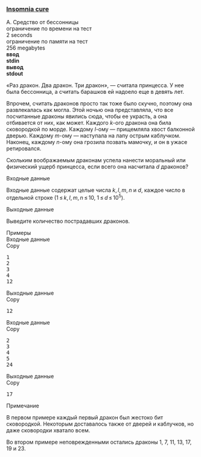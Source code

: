 <h3><a href="https://codeforces.com/contest/148/problem/A" target="_blank" rel="noopener noreferrer">Insomnia cure</a></h3>
<div class="header"><div class="title">A. Средство от бессонницы</div><div class="time-limit"><div class="property-title">ограничение по времени на тест</div>2 seconds</div><div class="memory-limit"><div class="property-title">ограничение по памяти на тест</div>256 megabytes</div><div class="input-file input-standard" style="font-weight: bold"><div class="property-title">ввод</div>stdin</div><div class="output-file output-standard" style="font-weight: bold"><div class="property-title">вывод</div>stdout</div></div><div><p>«Раз дракон. Два дракон. Три дракон», — считала принцесса. У нее была бессонница, а считать барашков ей надоело еще в девять лет.</p><p>Впрочем, считать драконов просто так тоже было скучно, поэтому она развлекалась как могла. Этой ночью она представляла, что все посчитанные драконы явились сюда, чтобы ее украсть, а она отбивается от них, как может. Каждого <span class="tex-span"><i>k</i></span>-ого дракона она била сковородкой по морде. Каждому <span class="tex-span"><i>l</i></span>-ому — прищемляла хвост балконной дверью. Каждому <span class="tex-span"><i>m</i></span>-ому — наступала на лапу острым каблучком. Наконец, каждому <span class="tex-span"><i>n</i></span>-ому она грозила позвать мамочку, и он в ужасе ретировался.</p><p>Скольким воображаемым драконам успела нанести моральный или физический ущерб принцесса, если всего она насчитала <span class="tex-span"><i>d</i></span> драконов?</p></div><div class="input-specification"><div class="section-title">Входные данные</div><p>Входные данные содержат целые числа <span class="tex-span"><i>k</i>, <i>l</i>, <i>m</i>, <i>n</i></span> и <span class="tex-span"><i>d</i></span>, каждое число в отдельной строке (<span class="tex-span">1 ≤ <i>k</i>, <i>l</i>, <i>m</i>, <i>n</i> ≤ 10</span>, <span class="tex-span">1 ≤ <i>d</i> ≤ 10<sup class="upper-index">5</sup></span>).</p></div><div class="output-specification"><div class="section-title">Выходные данные</div><p>Выведите количество пострадавших драконов.</p></div><div class="sample-tests"><div class="section-title">Примеры</div><div class="sample-test"><div class="input"><div class="title">Входные данные<div title="Copy" data-clipboard-target="#id009036419685644648" id="id0023195071678681267" class="input-output-copier">Copy</div></div><pre id="id009036419685644648">1<br>2<br>3<br>4<br>12<br></pre></div><div class="output"><div class="title">Выходные данные<div title="Copy" data-clipboard-target="#id007152903578992349" id="id005923842321397196" class="input-output-copier">Copy</div></div><pre id="id007152903578992349">12<br></pre></div><div class="input"><div class="title">Входные данные<div title="Copy" data-clipboard-target="#id006061974445272819" id="id009641000005776222" class="input-output-copier">Copy</div></div><pre id="id006061974445272819">2<br>3<br>4<br>5<br>24<br></pre></div><div class="output"><div class="title">Выходные данные<div title="Copy" data-clipboard-target="#id00001192024761000554" id="id009031589113661219" class="input-output-copier">Copy</div></div><pre id="id00001192024761000554">17<br></pre></div></div></div><div class="note"><div class="section-title">Примечание</div><p>В первом примере каждый первый дракон был жестоко бит сковородкой. Некоторым доставалось также от дверей и каблучков, но даже сковородки хватало всем.</p><p>Во втором примере неповрежденными остались драконы 1, 7, 11, 13, 17, 19 и 23.</p></div>